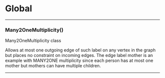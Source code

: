 # Global





* * *

### Many2OneMultiplicity() 

Many2OneMultiplicity class

Allows at most one outgoing edge of such label on any vertex in the graph but places no constraint on incoming edges. The edge label mother is an example with MANY2ONE multiplicity since each person has at most one mother but mothers can have multiple children.




* * *










